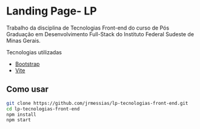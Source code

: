 # Landing Page- LP

Trabalho da disciplina de Tecnologias Front-end do curso de Pós Graduação em Desenvolvimento Full-Stack do Instituto Federal Sudeste de Minas Gerais.

Tecnologias utilizadas
- [Bootstrap](https://getbootstrap.com)
- [Vite](https://vitejs.dev/)

## Como usar

```sh
git clone https://github.com/jrmessias/lp-tecnologias-front-end.git
cd lp-tecnologias-front-end
npm install
npm start
```
